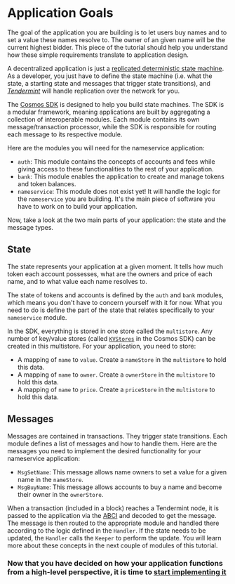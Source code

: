 # Application Goals

The goal of the application you are building is to let users buy names and to set a value these names resolve to. The owner of an given name will be the current highest bidder. This piece of the tutorial should help you understand how these simple requirements translate to application design.

A decentralized application is just a [replicated deterministic state machine](https://en.wikipedia.org/wiki/State_machine_replication). As a developer, you just have to define the state machine (i.e. what the state, a starting state and messages that trigger state transitions), and [*Tendermint*](https://tendermint.com/docs/introduction/introduction.html) will handle replication over the network for you.

The [Cosmos SDK](https://github.com/cosmos/cosmos-sdk/) is designed to help you build state machines. The SDK is a modular framework, meaning applications are built by aggregating a collection of interoperable modules. Each module contains its own message/transaction processor, while the SDK is responsible for routing each message to its respective module.

Here are the modules you will need for the nameservice application:
- `auth`: This module contains the concepts of accounts and fees while giving access to these functionalities to the rest of your application.
- `bank`: This module enables the application to create and manage tokens and token balances.
- `nameservice`: This module does not exist yet! It will handle the logic for the `nameservice` you are building. It's the main piece of software you have to work on to build your application.

Now, take a look at the two main parts of your application: the state and the message types.

## State

The state represents your application at a given moment. It tells how much token each account possesses, what are the owners and price of each name, and to what value each name resolves to.

The state of tokens and accounts is defined by the `auth` and `bank` modules, which means you don't have to concern yourself with it for now. What you need to do is define the part of the state that relates specifically to your `nameservice` module.

In the SDK, everything is stored in one store called the `multistore`. Any number of key/value stores (called [`KVStores`](https://godoc.org/github.com/cosmos/cosmos-sdk/types#KVStore) in the Cosmos SDK) can be created in this multistore. For your application, you need to store:

- A mapping of `name` to `value`. Create a `nameStore` in the `multistore` to hold this data.
- A mapping of `name` to `owner`. Create a `ownerStore` in the `multistore` to hold this data.
- A mapping of `name` to `price`. Create a `priceStore` in the `multistore` to hold this data.

## Messages

Messages are contained in transactions. They trigger state transitions. Each module defines a list of messages and how to handle them. Here are the messages you need to implement the desired functionality for your nameservice application:

- `MsgSetName`: This message allows name owners to set a value for a given name in the `nameStore`.
- `MsgBuyName`: This message allows accounts to buy a name and become their owner in the `ownerStore`.

When a transaction (included in a block) reaches a Tendermint node, it is passed to the application via the [ABCI](https://github.com/tendermint/tendermint/tree/master/abci) and decoded to get the message. The message is then routed to the appropriate module and handled there according to the logic defined in the `Handler`. If the state needs to be updated, the `Handler` calls the `Keeper` to perform the update. You will learn more about these concepts in the next couple of modules of this tutorial.

### Now that you have decided on how your application functions from a high-level perspective, it is time to [start implementing it](./app-init.md)